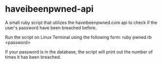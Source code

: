 # haveibeenpwned-api
A small ruby script that utilizes the haveibeenpwned.com api to check if the user's password have been breached before.

Run the script on Linux Terminal using the following form: ruby pwned.rb \<password\>
  
If your password is in the database, the script will print out the number of times it has been breached.
